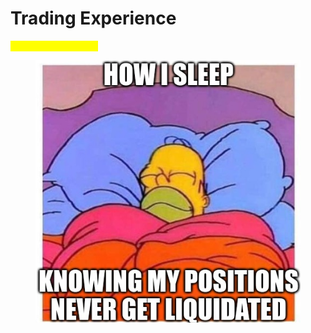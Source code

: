 # Trading Experience

<mark style="color:yellow;">(Under Construction)</mark>

<figure><img src="../.gitbook/assets/image (49).png" alt=""><figcaption></figcaption></figure>

